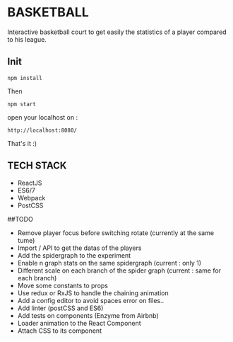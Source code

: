 # BASKETBALL

Interactive basketball court to get easily the statistics of a player compared to his league.

## Init

`npm install`

Then

`npm start`

open your localhost on :

`http://localhost:8080/`

That's it :)

## TECH STACK

- ReactJS
- ES6/7
- Webpack
- PostCSS


##TODO

- Remove player focus before switching rotate (currently at the same tume)
- Import / API to get the datas of the players
- Add the spidergraph to the experiment
- Enable n graph stats on the same spidergraph (current : only 1)
- Different scale on each branch of the spider graph (current : same for each branch)
- Move some constants to props
- Use redux or RxJS to handle the chaining animation
- Add a config editor to avoid spaces error on files..
- Add linter (postCSS and ES6)
- Add tests on components (Enzyme from Airbnb)
- Loader animation to the React Component
- Attach CSS to its component
